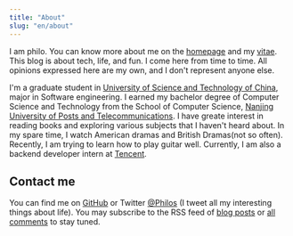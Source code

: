 ```yaml
---
title: "About"
slug: "en/about"
---
```


I am philo. You can know more about me on the [homepage](/) and my [vitae](../vitae/). This blog is about tech, life, and fun. I come here from time to time. All opinions expressed here are my own, and I don't represent anyone else.

I'm a graduate student in [University of Science and Technology of China](https://en.ustc.edu.cn), major in Software engineering. I earned my bachelor degree of Computer Science and Technology from the School of Computer Science, [Nanjing University of Posts and Telecommunications](http://cs.njupt.edu.cn). I have greate interest in reading books and exploring various subjects that I haven't heard about. In my spare time, I watch American dramas and British Dramas(not so often). Recently, I am trying to learn how to play guitar well. Currently, I am also a backend developer intern at [Tencent](http://www.tencent.com).

## Contact me

You can find me on [GitHub](https://github.com/imilano) or Twitter [@Philos](https://twitter.com/zlc_milano) (I tweet all my interesting things about life). You may subscribe to the RSS feed of [blog posts](../index.xml) or [all comments](https://lightsinger.disqus.com/latest.rss) to stay tuned.

